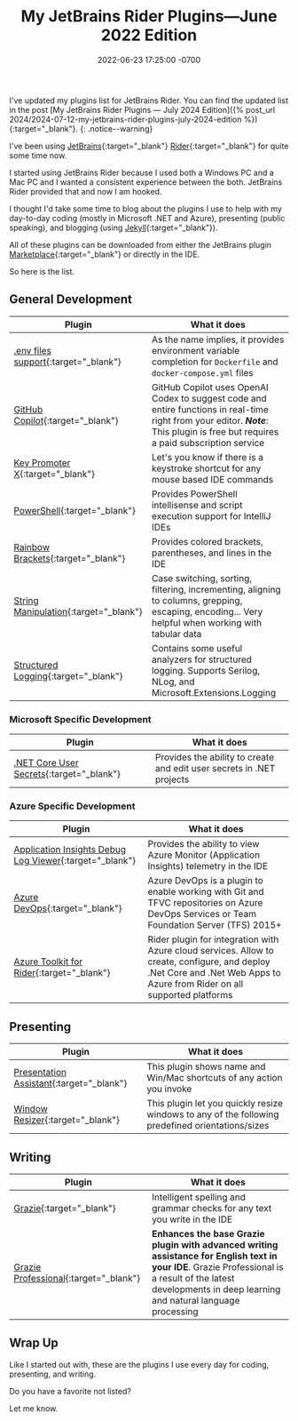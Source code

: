 ﻿---
title: "My JetBrains Rider Plugins—June 2022 Edition"
header:
    og_image: /assets/images/posts/header/rider-plugins.png
date: 2022-06-23 17:25:00 -0700
last_modified_at: 2024-07-12 21:27:00 -0700

categories:
- Articles
tags:
- JetBrains
- Rider
- Plugin
- presenting
---
I've updated my plugins list for JetBrains Rider.  You can find the updated list in the post [My JetBrains Rider Plugins — July 2024 Edition]({% post_url 2024/2024-07-12-my-jetbrains-rider-plugins-july-2024-edition %}){:target="_blank"}.
{: .notice--warning}

I've been using [JetBrains](https://www.jetbrains.com/){:target="_blank"} [Rider](https://www.jetbrains.com/rider/){:target="_blank"} for quite some time now.

I started using JetBrains Rider because I used both a Windows PC and a Mac PC and I wanted a consistent experience between the both.
JetBrains Rider provided that and now I am hooked.

I thought I'd take some time to blog about the plugins I use to help with my day-to-day coding (mostly in Microsoft .NET and Azure), presenting (public speaking), and blogging (using [Jekyll](https://jekyllrb.com/){:target="_blank"}).

All of these plugins can be downloaded from either the JetBrains plugin [Marketplace](https://plugins.jetbrains.com/){:target="_blank"} or directly in the IDE.

So here is the list.

## General Development

| Plugin                                                                                                 | What it does                                                                                                                                                                        |
|--------------------------------------------------------------------------------------------------------|-------------------------------------------------------------------------------------------------------------------------------------------------------------------------------------|
| [.env files support](https://plugins.jetbrains.com/plugin/9525--env-files-support){:target="_blank"}   | As the name implies, it provides environment variable completion for `Dockerfile` and `docker-compose.yml` files                                                                    |
| [GitHub Copilot](https://plugins.jetbrains.com/plugin/17718-github-copilot){:target="_blank"}          | GitHub Copilot uses OpenAI Codex to suggest code and entire functions in real-time right from your editor. ***Note***: This plugin is free but requires a paid subscription service |
| [Key Promoter X](https://plugins.jetbrains.com/plugin/9792-key-promoter-x){:target="_blank"}           | Let's you know if there is a keystroke shortcut for any mouse based IDE commands                                                                                                    |
| [PowerShell](https://plugins.jetbrains.com/plugin/10249-powershell){:target="_blank"}                  | Provides PowerShell intellisense and script execution support for IntelliJ IDEs                                                                                                     |
| [Rainbow Brackets](https://plugins.jetbrains.com/plugin/10080-rainbow-brackets){:target="_blank"}      | Provides colored brackets, parentheses, and lines in the IDE                                                                                                                        |
| [String Manipulation](https://plugins.jetbrains.com/plugin/2162-string-manipulation){:target="_blank"} | Case switching, sorting, filtering, incrementing, aligning to columns, grepping, escaping, encoding... Very helpful when working with tabular data                                  |
| [Structured Logging](https://plugins.jetbrains.com/plugin/12832-structured-logging){:target="_blank"}  | Contains some useful analyzers for structured logging. Supports Serilog, NLog, and Microsoft.Extensions.Logging                                                                     |

### Microsoft Specific Development

| Plugin                                                                                                        | What it does                                                          |
|---------------------------------------------------------------------------------------------------------------|-----------------------------------------------------------------------|
| [.NET Core User Secrets](https://plugins.jetbrains.com/plugin/10183--net-core-user-secrets){:target="_blank"} | Provides the ability to create and edit user secrets in .NET projects |

### Azure Specific Development

| Plugin                                                                                                                                      | What it does                                                                                                                                                              |
|---------------------------------------------------------------------------------------------------------------------------------------------|---------------------------------------------------------------------------------------------------------------------------------------------------------------------------|
| [Application Insights Debug Log Viewer](https://plugins.jetbrains.com/plugin/13984-application-insights-debug-log-viewer){:target="_blank"} | Provides the ability to view Azure Monitor (Application Insights) telemetry in the IDE                                                                                    |
| [Azure DevOps](https://plugins.jetbrains.com/plugin/7981-azure-devops){:target="_blank"}                                                    | Azure DevOps is a plugin to enable working with Git and TFVC repositories on Azure DevOps Services or Team Foundation Server (TFS) 2015+                                  |
| [Azure Toolkit for Rider](https://plugins.jetbrains.com/plugin/11220-azure-toolkit-for-rider){:target="_blank"}                             | Rider plugin for integration with Azure cloud services. Allow to create, configure, and deploy .Net Core and .Net Web Apps to Azure from Rider on all supported platforms |

## Presenting

| Plugin                                                                                                       | What it does                                                                                     |
|--------------------------------------------------------------------------------------------------------------|--------------------------------------------------------------------------------------------------|
| [Presentation Assistant](https://plugins.jetbrains.com/plugin/7345-presentation-assistant){:target="_blank"} | This plugin shows name and Win/Mac shortcuts of any action you invoke                            |
| [Window Resizer](https://plugins.jetbrains.com/plugin/18045-window-resizer){:target="_blank"}                | This plugin let you quickly resize windows to any of the following predefined orientations/sizes |

## Writing

| Plugin                                                                                                  | What it does                                                                                                                                                                                                   |
|---------------------------------------------------------------------------------------------------------|----------------------------------------------------------------------------------------------------------------------------------------------------------------------------------------------------------------|
| [Grazie](https://plugins.jetbrains.com/plugin/12175-grazie){:target="_blank"}                           | Intelligent spelling and grammar checks for any text you write in the IDE                                                                                                                                      |
| [Grazie Professional](https://plugins.jetbrains.com/plugin/16136-grazie-professional){:target="_blank"} | **Enhances the base Grazie plugin with advanced writing assistance for English text in your IDE**. Grazie Professional is a result of the latest developments in deep learning and natural language processing |

## Wrap Up

Like I started out with, these are the plugins I use every day for coding, presenting, and writing.

Do you have a favorite not listed?

Let me know.
